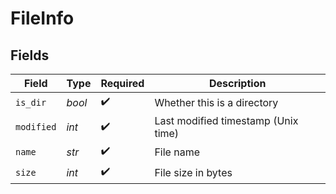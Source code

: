 # FileInfo


## Fields

| Field                               | Type                                | Required                            | Description                         |
| ----------------------------------- | ----------------------------------- | ----------------------------------- | ----------------------------------- |
| `is_dir`                            | *bool*                              | :heavy_check_mark:                  | Whether this is a directory         |
| `modified`                          | *int*                               | :heavy_check_mark:                  | Last modified timestamp (Unix time) |
| `name`                              | *str*                               | :heavy_check_mark:                  | File name                           |
| `size`                              | *int*                               | :heavy_check_mark:                  | File size in bytes                  |